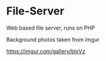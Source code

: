 # File-Server
Web based file server, runs on PHP

Background photos taken from imgur

https://imgur.com/gallery/blxVz
